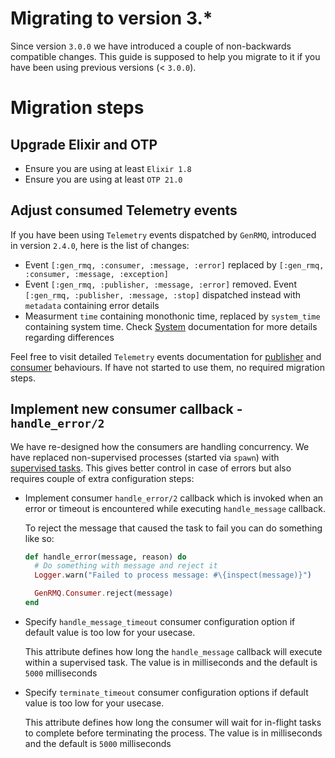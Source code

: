 Migrating to version 3.*
========================

Since version `3.0.0` we have introduced a couple of non-backwards compatible changes. This guide is
supposed to help you migrate to it if you have been using previous versions (< `3.0.0`).

# Migration steps

## Upgrade Elixir and OTP

* Ensure you are using at least `Elixir 1.8`
* Ensure you are using at least `OTP 21.0`

## Adjust consumed Telemetry events

If you have been using `Telemetry` events dispatched by `GenRMQ`, introduced in version `2.4.0`, here is the list of changes:

* Event `[:gen_rmq, :consumer, :message, :error]` replaced by `[:gen_rmq, :consumer, :message, :exception]`
* Event `[:gen_rmq, :publisher, :message, :error]` removed. Event `[:gen_rmq, :publisher, :message, :stop]` dispatched instead with `metadata` containing error details
* Measurment `time` containing monothonic time, replaced by `system_time` containing system time. Check [System][system] documentation for more details regarding differences

Feel free to visit detailed `Telemetry` events documentation for [publisher][publisher_telemetry_events]
and [consumer][consumer_telemetry_events] behaviours. If have not started to use them, no required migration steps.

## Implement new consumer callback -  `handle_error/2`

We have re-designed how the consumers are handling concurrency. We have replaced non-supervised processes (started via `spawn`)
with [supervised tasks](https://hexdocs.pm/elixir/Task.Supervisor.html). This gives better control in case of errors but also requires
couple of extra configuration steps:

* Implement consumer `handle_error/2` callback which is invoked when an error or timeout is encountered while executing `handle_message` callback.

  To reject the message that caused the task to fail you can do something like so:

  ~~~elixir
  def handle_error(message, reason) do
    # Do something with message and reject it
    Logger.warn("Failed to process message: #\{inspect(message)}")

    GenRMQ.Consumer.reject(message)
  end
  ~~~

* Specify `handle_message_timeout` consumer configuration option if default value is too low for your usecase.

  This attribute defines how long the `handle_message` callback will execute within a supervised task.
  The value is in milliseconds and the default is `5000` milliseconds

* Specify `terminate_timeout` consumer configuration options if default value is too low for your usecase.

  This attribute defines how long the consumer will wait for in-flight tasks to complete before terminating the process.
  The value is in milliseconds and the default is `5000` milliseconds

[system]: https://hexdocs.pm/elixir/System.html#module-time
[consumer_telemetry_events]: https://github.com/meltwater/gen_rmq/blob/master/lib/gen_rmq/consumer/telemetry.ex
[publisher_telemetry_events]: https://github.com/meltwater/gen_rmq/blob/master/lib/gen_rmq/publisher/telemetry.ex
